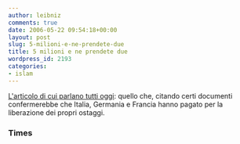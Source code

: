 ```yaml
---
author: leibniz
comments: true
date: 2006-05-22 09:54:18+00:00
layout: post
slug: 5-milioni-e-ne-prendete-due
title: 5 milioni e ne prendete due
wordpress_id: 2193
categories:
- islam
---
```


[L'articolo di cui parlano tutti oggi](http://www.timesonline.co.uk/article/0,,3-2191229,00.html): quello che, citando certi documenti confermerebbe che Italia, Germania e Francia hanno pagato per la liberazione dei propri ostaggi.


### Times
